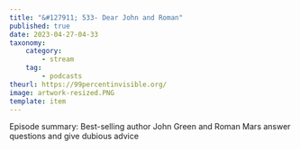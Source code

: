 ```yaml
---
title: "&#127911; 533- Dear John and Roman"
published: true
date: 2023-04-27-04-33
taxonomy:
    category:
        - stream
    tag:
        - podcasts
theurl: https://99percentinvisible.org/
image: artwork-resized.PNG
template: item
---
```


Episode summary: Best-selling author John Green and Roman Mars answer questions and give dubious advice
